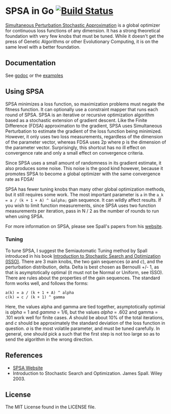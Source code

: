 # SPSA in Go [![Build Status][1]][2]

[Simultaneous Perturbation Stochastic Approximation](http://jhuapl.edu/SPSA) is a global optimizer for continuous loss functions of any dimension. It has a strong theoretical foundation with very few knobs that must be tuned. While it doesn't get the press of Genetic Algorithms or other Evolutionary Computing, it is on the same level with a better foundation.

## Documentation

See [godoc](http://godoc.org/github.com/yanatan16/golang-spsa) or the [examples](https://github.com/yanatan16/golang-spsa/blob/master/spsa_test.go)

## Using SPSA

SPSA minimizes a loss function, so maximization problems must negate the fitness function. It can optionally use a constraint mapper that runs each round of SPSA. SPSA is an iterative or recursive optimization algorithm based as a stochastic extension of gradient descent. Like the Finite Difference (FDSA) approximation to the gradient, SPSA uses Simultaneous Perturbation to estimate the gradient of the loss function being minimized. However, it only uses two loss measurements, regardless of the dimension of the parameter vector, whereas FDSA uses 2p where p is the dimension of the parameter vector. Surprisingly, this shortcut has no ill effect on convergence rate and only a small effect on convergence criteria.

Since SPSA uses a small amount of randomness in its gradient estimate, it also produces some noise. This noise is the good kind however, because it promotes SPSA to become a global optimizer with the same convergence rate as FDSA!

SPSA has fewer tuning knobs than many other global optimization methods, but it still requires some work. The most important parameter is `a` in the `a_k = a / (k + 1 + A) ^ &alpha;` gain sequence. It can wildly affect results. If you wish to limit function measurements, since SPSA uses two function measurements per iteration, pass in N / 2 as the number of rounds to run when using SPSA.

For more information on SPSA, please see Spall's papers from his [website](http://jhuapl.edu/SPSA).

### Tuning

To tune SPSA, I suggest the Semiautomatic Tuning method by Spall introduced in his book [Introduction to Stochastic Search and Optimization (ISSO)](http://jhuapl.edu/ISSO/).
There are 3 main knobs, the two gain sequences (_a_ and _c_), and the perturbation distribution, delta.
Delta is best chosen as Bernoulli +/- 1, as that is asymptotically optimal (it must not be Normal or Uniform, see ISSO).
There are rules about the properties of the gain sequences. The standard form works well, and follows the forms:

```
a(k) = a / (k + 1 + A) ^ alpha
c(k) = c / (k + 1) ^ gamma
```

Here, the values alpha and gamma are tied together, asymptotically optimial is _alpha_ = 1 and _gamma_ = 1/6, but the values _alpha_ = .602 and gamma = .101 work well for finite cases.
_A_ should be about 10% of the total iterations, and _c_ should be approximately the standard deviation of the loss function in question.
_a_ is the most volatile parameter, and must be tuned carefully. In general, one should pick a such that the first step is not too large so as to send the algorithm in the wrong direction.

## References

- [SPSA Website](http://jhuapl.edu/SPSA)
- Introduction to Stochastic Search and Optimization. James Spall. Wiley 2003.

## License

The MIT License found in the LICENSE file.

[1]: https://travis-ci.org/yanatan16/golang-spsa.png?branch=master
[2]: http://travis-ci.org/yanatan16/golang-spsa
